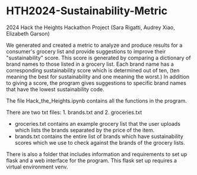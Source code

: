 # HTH2024-Sustainability-Metric
2024 Hack the Heights Hackathon Project (Sara Rigatti, Audrey Xiao, Elizabeth Garson) 

We generated and created a metric to analyze and produce results for a consumer's grocery list and provide suggestions to improve
their "sustainability" score. This score is generated by comparing a dictionary of brand names to those listed in a grocery list. Each brand name has a corresponding sustainability score which is determined out of ten, (ten meaning the best for sustainability and one meaning the worst.) In addition to giving a score, the program gives suggestions to specific brand names that have the lowest sustainability code. 

The file Hack_the_Heights.ipynb contains all the functions in the program. 


There are two txt files: 1. brands.txt and 2. groceries.txt

- groceries.txt contains an example grocery list that the user uploads which lists the brands separated by the price of the item.
- brands.txt contains the entire list of brands which have sustainability scores which we use to check against the brands of the grocery lists.

There is also a folder that includes information and requirements to set up flask and a web interface for the program. This flask set up requires a virtual environment venv.  
